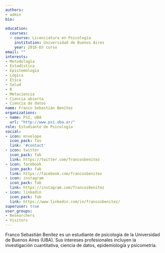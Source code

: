 ```yaml
---
authors:
- admin
bio:
  
education:
  courses:
  - course: Licenciatura en Psicología
    institution: Universidad de Buenos Aires
    year: 2016-En curso
email: ""
interests:
- Metodología
- Estadística
- Epistemología
- Lógica
- Ética
- Salud
- R
- Metaciencia
- Ciencia abierta
- Ciencia de datos
name: Franco Sebastián Benítez
organizations:
- name: PSI, UBA
  url: "http://www.psi.uba.ar/"
role: Estudiante de Psicología
social:
- icon: envelope
  icon_pack: fas
  link: '#contact'
- icon: twitter
  icon_pack: fab
  link: https://twitter.com/francosbenitez
- icon: facebook
  icon_pack: fab
  link: https://facebook.com/francosbenitez
- icon: instagram
  icon_pack: fab
  link: https://instagram.com/francosbenitez
- icon: linkedin
  icon_pack: fab
  link: https://www.linkedin.com/in/francosbenitez/
superuser: true
user_groups:
- Researchers
- Visitors
---
```


Franco Sebastián Benítez es un estudiante de psicología de la Universidad de Buenos Aires (UBA). Sus intereses profesionales incluyen la investigación cuantitativa, ciencia de datos, epidemiología y psicometría.